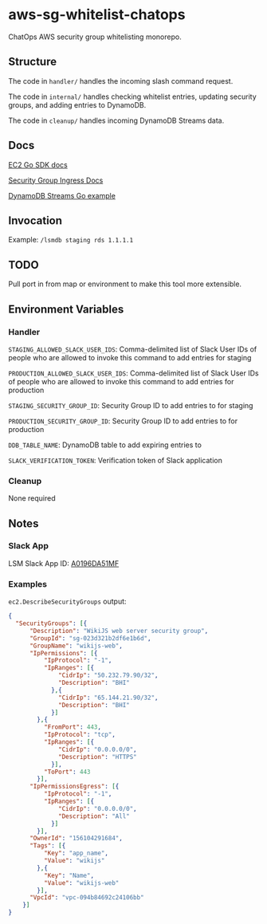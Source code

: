 # aws-sg-whitelist-chatops

ChatOps AWS security group whitelisting monorepo.

## Structure

The code in `handler/` handles the incoming slash command request.

The code in `internal/` handles checking whitelist entries, updating security groups, and adding entries to DynamoDB.

The code in `cleanup/` handles incoming DynamoDB Streams data.

## Docs

[EC2 Go SDK docs](https://docs.aws.amazon.com/sdk-for-go/api/service/ec2/)

[Security Group Ingress Docs](https://docs.aws.amazon.com/sdk-for-go/api/service/ec2/#EC2.AuthorizeSecurityGroupIngress)

[DynamoDB Streams Go example](https://docs.aws.amazon.com/lambda/latest/dg/with-ddb-create-package.html#with-ddb-example-deployment-pkg-go)

## Invocation 

Example: `/lsmdb staging rds 1.1.1.1`
## TODO

Pull port in from map or environment to make this tool more extensible.

## Environment Variables

### Handler

`STAGING_ALLOWED_SLACK_USER_IDS`: Comma-delimited list of Slack User IDs of people who are allowed to invoke this command to add entries for staging

`PRODUCTION_ALLOWED_SLACK_USER_IDS`: Comma-delimited list of Slack User IDs of people who are allowed to invoke this command to add entries for production

`STAGING_SECURITY_GROUP_ID`: Security Group ID to add entries to for staging

`PRODUCTION_SECURITY_GROUP_ID`: Security Group ID to add entries to for production

`DDB_TABLE_NAME`: DynamoDB table to add expiring entries to

`SLACK_VERIFICATION_TOKEN`: Verification token of Slack application

### Cleanup

None required

## Notes

### Slack App

LSM Slack App ID: [A0196DA51MF](https://api.slack.com/apps/A0196DA51MF)

### Examples

`ec2.DescribeSecurityGroups` output:

```json
{
  "SecurityGroups": [{
      "Description": "WikiJS web server security group",
      "GroupId": "sg-023d321b2df6e1b6d",
      "GroupName": "wikijs-web",
      "IpPermissions": [{
          "IpProtocol": "-1",
          "IpRanges": [{
              "CidrIp": "50.232.79.90/32",
              "Description": "BHI"
            },{
              "CidrIp": "65.144.21.90/32",
              "Description": "BHI"
            }]
        },{
          "FromPort": 443,
          "IpProtocol": "tcp",
          "IpRanges": [{
              "CidrIp": "0.0.0.0/0",
              "Description": "HTTPS"
            }],
          "ToPort": 443
        }],
      "IpPermissionsEgress": [{
          "IpProtocol": "-1",
          "IpRanges": [{
              "CidrIp": "0.0.0.0/0",
              "Description": "All"
            }]
        }],
      "OwnerId": "156104291684",
      "Tags": [{
          "Key": "app_name",
          "Value": "wikijs"
        },{
          "Key": "Name",
          "Value": "wikijs-web"
        }],
      "VpcId": "vpc-094b84692c24106bb"
    }]
}
```